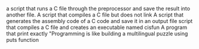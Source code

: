 a script that runs a C file through the preprocessor and save the result into another file.
A script that compiles a C file but does not link
A script that generates the assembly code of a C code and save it in an output file
 script that compiles a C file and creates an executable named cisfun
A program that print exactly "Programming is like building a multilingual puzzle using puts function
